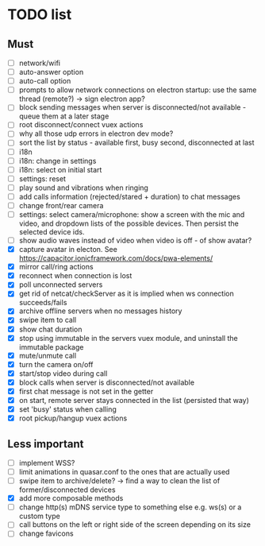 # TODO list

## Must

- [ ] network/wifi
- [ ] auto-answer option
- [ ] auto-call option
- [ ] prompts to allow network connections on electron startup: use the same thread (remote?) -> sign electron app?
- [ ] block sending messages when server is disconnected/not available - queue them at a later stage
- [ ] root disconnect/connect vuex actions
- [ ] why all those udp errors in electron dev mode?
- [ ] sort the list by status - available first, busy second, disconnected at last
- [ ] i18n
- [ ] i18n: change in settings
- [ ] i18n: select on initial start
- [ ] settings: reset
- [ ] play sound and vibrations when ringing
- [ ] add calls information (rejected/stared + duration) to chat messages
- [ ] change front/rear camera
- [ ] settings: select camera/microphone: show a screen with the mic and video, and dropdown lists of the possible devices. Then persist the selected device ids.
- [ ] show audio waves instead of video when video is off - of show avatar?
- [x] capture avatar in electon. See https://capacitor.ionicframework.com/docs/pwa-elements/
- [x] mirror call/ring actions
- [x] reconnect when connection is lost
- [x] poll unconnected servers
- [x] get rid of netcat/checkServer as it is implied when ws connection succeeds/fails
- [x] archive offline servers when no messages history
- [x] swipe item to call
- [x] show chat duration
- [x] stop using immutable in the servers vuex module, and uninstall the immutable package
- [x] mute/unmute call
- [x] turn the camera on/off
- [x] start/stop video during call
- [x] block calls when server is disconnected/not available
- [x] first chat message is not set in the getter
- [x] on start, remote server stays connected in the list (persisted that way)
- [x] set 'busy' status when calling
- [x] root pickup/hangup vuex actions

## Less important

- [ ] implement WSS?
- [ ] limit animations in quasar.conf to the ones that are actually used
- [ ] swipe item to archive/delete? -> find a way to clean the list of former/disconnected devices
- [x] add more composable methods
- [ ] change http(s) mDNS service type to something else e.g. ws(s) or a custom type
- [ ] call buttons on the left or right side of the screen depending on its size
- [ ] change favicons
